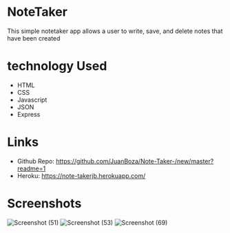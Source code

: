 # NoteTaker
This simple notetaker app allows a user to write, save, and delete notes that have been created

# technology Used 
* HTML
* CSS
* Javascript 
* JSON 
* Express 

# Links 
  * Github Repo: https://github.com/JuanBoza/Note-Taker-/new/master?readme=1
  * Heroku: https://note-takerjb.herokuapp.com/
  
# Screenshots
![Screenshot (51)](https://user-images.githubusercontent.com/70541910/110398123-75519b00-8030-11eb-9dd9-31d00c6e7eee.png)
![Screenshot (53)](https://user-images.githubusercontent.com/70541910/110398128-771b5e80-8030-11eb-8fbf-bec301ae829f.png)
![Screenshot (69)](https://user-images.githubusercontent.com/70541910/111423969-b42dc380-86b6-11eb-80cf-c73fc9dd02d6.png)
